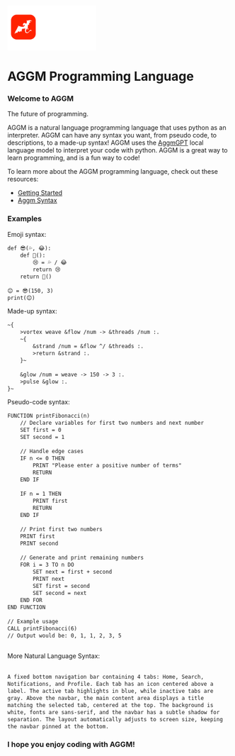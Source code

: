 <picture>
  <img src="banner.png" alt="Swift logo" height="100">
</picture>

# AGGM Programming Language

### Welcome to AGGM

The future of programming.

AGGM is a natural language programming language that uses python as an interpreter. AGGM can have any syntax you want, from pseudo code, to descriptions, to a made-up syntax! AGGM uses the [AggmGPT](https://github.com/Adolfo-GM/AggmGPT-2) local language model to interpret your code with python. AGGM is a great way to learn programming, and is a fun way to code!

To learn more about the AGGM programming language, check out these resources:

- [Getting Started](resources/getting-started.md)
- [Aggm Syntax](resources/aggm-syntax.md)

### Examples

Emoji syntax:

```
def 😎(💦, 😂):
    def 🥳():
        😢 = 💦 / 😂
        return 😢
    return 🥳()

😊 = 😎(150, 3)
print(😊)
```

Made-up syntax:

```
~{  
    >vortex weave &flow /num -> &threads /num :.  
    ~{  
        &strand /num = &flow ^/ &threads :.  
        >return &strand :.  
    }~  

    &glow /num = weave -> 150 -> 3 :.  
    >pulse &glow :.  
}~

```

Pseudo-code syntax:

```
FUNCTION printFibonacci(n)
    // Declare variables for first two numbers and next number
    SET first = 0
    SET second = 1
    
    // Handle edge cases
    IF n <= 0 THEN
        PRINT "Please enter a positive number of terms"
        RETURN
    END IF
    
    IF n = 1 THEN
        PRINT first
        RETURN
    END IF
    
    // Print first two numbers
    PRINT first
    PRINT second
    
    // Generate and print remaining numbers
    FOR i = 3 TO n DO
        SET next = first + second
        PRINT next
        SET first = second
        SET second = next
    END FOR
END FUNCTION

// Example usage
CALL printFibonacci(6)
// Output would be: 0, 1, 1, 2, 3, 5


```

More Natural Language Syntax:

```

A fixed bottom navigation bar containing 4 tabs: Home, Search, Notifications, and Profile. Each tab has an icon centered above a label. The active tab highlights in blue, while inactive tabs are gray. Above the navbar, the main content area displays a title matching the selected tab, centered at the top. The background is white, fonts are sans-serif, and the navbar has a subtle shadow for separation. The layout automatically adjusts to screen size, keeping the navbar pinned at the bottom.

```




### I hope you enjoy coding with AGGM!
